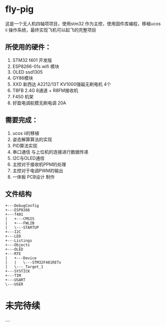 # fly-pig

这是一个无人机四轴项项目，使用stm32 作为主控，使用固件库编程，移植ucos ii 操作系统，最终实现飞机可以起飞的完整项目

## 所使用的硬件：

1. STM32 f401 开发版
2. ESP8266-01s  wifi 模块
3. OLED ssd1305 
4. GY86模块
5. XXD 新西达 A2212/13T KV1000强磁无刷电机 4个
6. T8FB 2.4G 8通道  + R8FM接收机
7. F450 机架 
8. 好盈电调航模无刷电调 20A

## 需要完成：

1. ucos ii的移植
2. 姿态解算算法的实现
3. PID算法实现
4. 串口通信 与上位机的连接进行数据传递
5. I2C与OLED通信
6. 主控对于接收机PPM的处理
7. 主控对于电调PWM的输出
8. 一体板 PCB设计 制作

## 文件结构

```
+---DebugConfig
+---ESP8266
+---f401
|   +---CMSIS
|   +---FWLIB
|   \---STARTUP
+---I2C
+---LED
+---Listings
+---Objects
+---OLED
+---RTE
|   +---Device
|   |   \---STM32F401RETx
|   \---_Target_1
+---SYSTICK
+---TIM
+---USART
\---USER
```

# 未完待续

....

